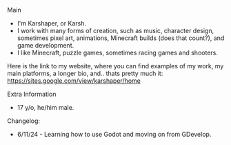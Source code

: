 Main
- I'm Karshaper, or Karsh.
- I work with many forms of creation, such as music, character design, sometimes pixel art, animations, Minecraft builds (does that count?), and game development.
- I like Minecraft, puzzle games, sometimes racing games and shooters.

Here is the link to my website, where you can find examples of my work, my main platforms, a longer bio, and.. thats pretty much it: https://sites.google.com/view/karshaper/home

Extra Information
- 17 y/o, he/him male.

Changelog:
- 6/11/24 - Learning how to use Godot and moving on from GDevelop.
